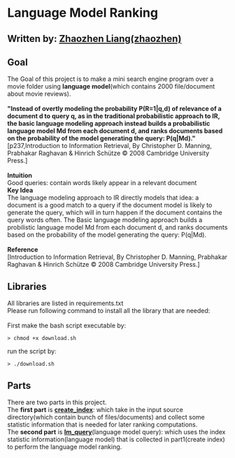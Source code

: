 # Language Model Ranking
## Written by: [Zhaozhen Liang(zhaozhen)](https://github.com/ExploreNcrack)
## Goal
The Goal of this project is to make a mini search engine program over a movie folder using **language model**(which contains 2000 file/document about movie reviews).
</br></br>**"Instead of overtly modeling the probability P(R=1|q,d) of relevance of a document d to query q, as in the traditional probabilistic approach to IR, the basic language modeling approach instead builds a probabilistic language model Md from each document d, and ranks documents based on the probability of the model generating the query: P(q|Md)."**[p237,Introduction to Information Retrieval, By Christopher D. Manning, Prabhakar Raghavan & Hinrich Schütze © 2008 Cambridge University Press.]
</br></br>**Intuition**
</br>Good queries: contain words likely appear in a relevant document
</br>**Key Idea**
</br>The language modeling approach to IR directly models that idea: a document is a good match to a query if the document model is likely to generate the query, which will in turn happen if the document contains the query words often.
The Basic language modeling approach builds a probilistic language model Md from each document d, and ranks documents based on the probability of the model generating the query: P(q|Md). 
</br>
</br>**Reference**
</br>[Introduction to Information Retrieval, By Christopher D. Manning, Prabhakar Raghavan & Hinrich Schütze © 2008 Cambridge University Press.]

## Libraries
All libraries are listed in requirements.txt
<br>Please run following command to install all the library that are needed: 
</br></br>First make the bash script executable by:
```
> chmod +x download.sh 
```
run the script by:
```
> ./download.sh
```
## Parts
There are two parts in this project.
</br>The **first part** is [**create_index**](https://github.com/UAlberta-CMPUT397-W19/cmput397-w19-bonus-ExploreNcrack/tree/master/create_index): which take in the input source directory(which contain bunch of files/documents) and collect some statistic information that is needed for later ranking computations.
</br>The **second part** is [**lm_query**](https://github.com/UAlberta-CMPUT397-W19/cmput397-w19-bonus-ExploreNcrack/tree/master/lm_query)(language model query): which uses the index statistic information(language model) that is collected in part1(create index) to perform the language model ranking.
